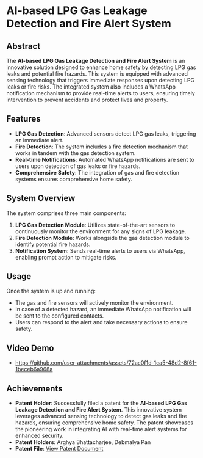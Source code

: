 # AI-based LPG Gas Leakage Detection and Fire Alert System

## Abstract
The **AI-based LPG Gas Leakage Detection and Fire Alert System** is an innovative solution designed to enhance home safety by detecting LPG gas leaks and potential fire hazards. This system is equipped with advanced sensing technology that triggers immediate responses upon detecting LPG leaks or fire risks. The integrated system also includes a WhatsApp notification mechanism to provide real-time alerts to users, ensuring timely intervention to prevent accidents and protect lives and property.

## Features
- **LPG Gas Detection**: Advanced sensors detect LPG gas leaks, triggering an immediate alert.
- **Fire Detection**: The system includes a fire detection mechanism that works in tandem with the gas detection system.
- **Real-time Notifications**: Automated WhatsApp notifications are sent to users upon detection of gas leaks or fire hazards.
- **Comprehensive Safety**: The integration of gas and fire detection systems ensures comprehensive home safety.

## System Overview
The system comprises three main components:
1. **LPG Gas Detection Module**: Utilizes state-of-the-art sensors to continuously monitor the environment for any signs of LPG leakage.
2. **Fire Detection Module**: Works alongside the gas detection module to identify potential fire hazards.
3. **Notification System**: Sends real-time alerts to users via WhatsApp, enabling prompt action to mitigate risks.

## Usage
Once the system is up and running:
- The gas and fire sensors will actively monitor the environment.
- In case of a detected hazard, an immediate WhatsApp notification will be sent to the configured contacts.
- Users can respond to the alert and take necessary actions to ensure safety.

## Video Demo
-  https://github.com/user-attachments/assets/72ac0f1d-1ca5-48d2-8f61-1beceb6a968a
 
## Achievements
- **Patent Holder**: Successfully filed a patent for the **AI-based LPG Gas Leakage Detection and Fire Alert System**. This innovative system leverages advanced sensing technology to detect gas leaks and fire hazards, ensuring comprehensive home safety. The patent showcases the pioneering work in integrating AI with real-time alert systems for enhanced security.
- **Patent Holders**: Arghya Bhattacharjee, Debmalya Pan
- **Patent File**: [View Patent Document](https://drive.google.com/file/d/15LbF2Tv3y0DxKQk1tlhBDZy5qUI1nr24/view)
